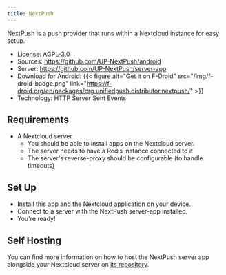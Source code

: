 ```yaml
---
title: NextPush
---
```


NextPush is a push provider that runs within a Nextcloud instance for easy setup.

* License: AGPL-3.0
* Sources: <https://github.com/UP-NextPush/android>
* Server: <https://github.com/UP-NextPush/server-app>
* Download for Android: <span class=app-store-logos>{{< figure alt="Get it on F-Droid" src="/img/f-droid-badge.png" link="https://f-droid.org/en/packages/org.unifiedpush.distributor.nextpush/" >}}</span>
* Technology: HTTP Server Sent Events

## Requirements

* A Nextcloud server
  * You should be able to install apps on the Nextcloud server.
  * The server needs to have a Redis instance connected to it
  * The server's reverse-proxy should be configurable (to handle timeouts)

## Set Up

* Install this app and the Nextcloud application on your device.
* Connect to a server with the NextPush server-app installed.
* You're ready!

## Self Hosting

You can find more information on how to host the NextPush server app alongside your Nextcloud server on [its repository](https://github.com/UP-NextPush/server-app#readme).

